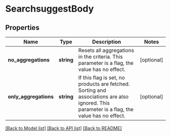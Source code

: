 # SearchsuggestBody

## Properties
Name | Type | Description | Notes
------------ | ------------- | ------------- | -------------
**no_aggregations** | **string** | Resets all aggregations in the criteria. This parameter is a flag, the value has no effect. | [optional] 
**only_aggregations** | **string** | If this flag is set, no products are fetched. Sorting and associations are also ignored. This parameter is a flag, the value has no effect. | [optional] 

[[Back to Model list]](../../README.md#documentation-for-models) [[Back to API list]](../../README.md#documentation-for-api-endpoints) [[Back to README]](../../README.md)

